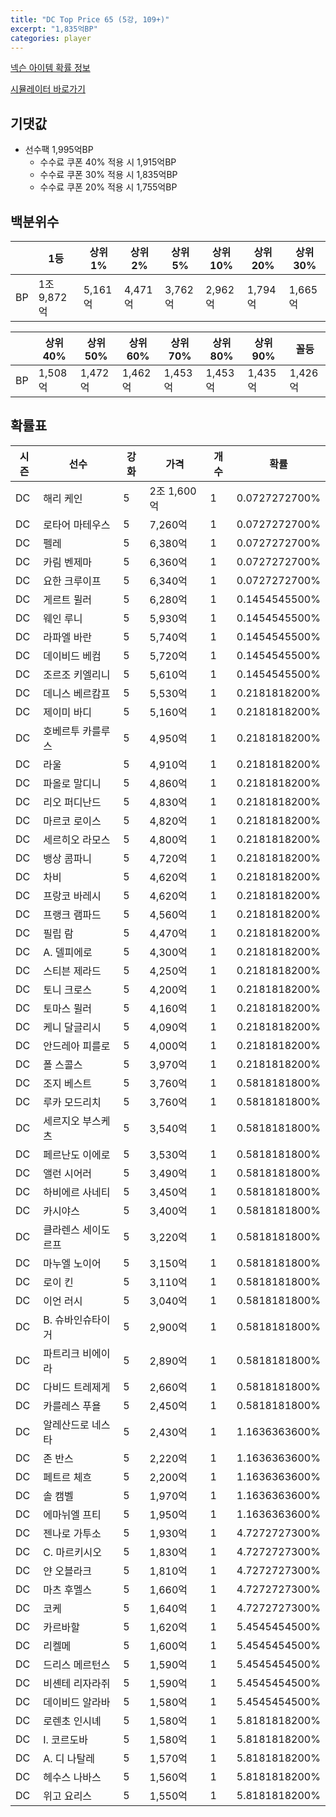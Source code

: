 ```yaml
---
title: "DC Top Price 65 (5강, 109+)"
excerpt: "1,835억BP"
categories: player
---
```

[넥슨 아이템 확률 정보](http://iteminfo.nexon.com/probability/fco?sn=8133)

[시뮬레이터 바로가기](/simulator/8133)
## 기댓값
- 선수팩 1,995억BP
  - 수수료 쿠폰 40% 적용 시 1,915억BP
  - 수수료 쿠폰 30% 적용 시 1,835억BP
  - 수수료 쿠폰 20% 적용 시 1,755억BP


## 백분위수

||1등|상위1%|상위2%|상위5%|상위10%|상위20%|상위30%|
|---|---|---|---|---|---|---|---|
|BP|1조 9,872억|5,161억|4,471억|3,762억|2,962억|1,794억|1,665억|

||상위40%|상위50%|상위60%|상위70%|상위80%|상위90%|꼴등|
|---|---|---|---|---|---|---|---|
|BP|1,508억|1,472억|1,462억|1,453억|1,453억|1,435억|1,426억|


## 확률표

|시즌|선수|강화|가격|개수|확률|
|---|---|---|---|---|---|
|DC|해리 케인|5|2조 1,600억|1|0.0727272700%|
|DC|로타어 마테우스|5|7,260억|1|0.0727272700%|
|DC|펠레|5|6,380억|1|0.0727272700%|
|DC|카림 벤제마|5|6,360억|1|0.0727272700%|
|DC|요한 크루이프|5|6,340억|1|0.0727272700%|
|DC|게르트 뮐러|5|6,280억|1|0.1454545500%|
|DC|웨인 루니|5|5,930억|1|0.1454545500%|
|DC|라파엘 바란|5|5,740억|1|0.1454545500%|
|DC|데이비드 베컴|5|5,720억|1|0.1454545500%|
|DC|조르조 키엘리니|5|5,610억|1|0.1454545500%|
|DC|데니스 베르캄프|5|5,530억|1|0.2181818200%|
|DC|제이미 바디|5|5,160억|1|0.2181818200%|
|DC|호베르투 카를루스|5|4,950억|1|0.2181818200%|
|DC|라울|5|4,910억|1|0.2181818200%|
|DC|파올로 말디니|5|4,860억|1|0.2181818200%|
|DC|리오 퍼디난드|5|4,830억|1|0.2181818200%|
|DC|마르코 로이스|5|4,820억|1|0.2181818200%|
|DC|세르히오 라모스|5|4,800억|1|0.2181818200%|
|DC|뱅상 콤파니|5|4,720억|1|0.2181818200%|
|DC|차비|5|4,620억|1|0.2181818200%|
|DC|프랑코 바레시|5|4,620억|1|0.2181818200%|
|DC|프랭크 램파드|5|4,560억|1|0.2181818200%|
|DC|필립 람|5|4,470억|1|0.2181818200%|
|DC|A. 델피에로|5|4,300억|1|0.2181818200%|
|DC|스티븐 제라드|5|4,250억|1|0.2181818200%|
|DC|토니 크로스|5|4,200억|1|0.2181818200%|
|DC|토마스 뮐러|5|4,160억|1|0.2181818200%|
|DC|케니 달글리시|5|4,090억|1|0.2181818200%|
|DC|안드레아 피를로|5|4,000억|1|0.2181818200%|
|DC|폴 스콜스|5|3,970억|1|0.2181818200%|
|DC|조지 베스트|5|3,760억|1|0.5818181800%|
|DC|루카 모드리치|5|3,760억|1|0.5818181800%|
|DC|세르지오 부스케츠|5|3,540억|1|0.5818181800%|
|DC|페르난도 이에로|5|3,530억|1|0.5818181800%|
|DC|앨런 시어러|5|3,490억|1|0.5818181800%|
|DC|하비에르 사네티|5|3,450억|1|0.5818181800%|
|DC|카시야스|5|3,400억|1|0.5818181800%|
|DC|클라렌스 세이도르프|5|3,220억|1|0.5818181800%|
|DC|마누엘 노이어|5|3,150억|1|0.5818181800%|
|DC|로이 킨|5|3,110억|1|0.5818181800%|
|DC|이언 러시|5|3,040억|1|0.5818181800%|
|DC|B. 슈바인슈타이거|5|2,900억|1|0.5818181800%|
|DC|파트리크 비에이라|5|2,890억|1|0.5818181800%|
|DC|다비드 트레제게|5|2,660억|1|0.5818181800%|
|DC|카를레스 푸욜|5|2,450억|1|0.5818181800%|
|DC|알레산드로 네스타|5|2,430억|1|1.1636363600%|
|DC|존 반스|5|2,220억|1|1.1636363600%|
|DC|페트르 체흐|5|2,200억|1|1.1636363600%|
|DC|솔 캠벨|5|1,970억|1|1.1636363600%|
|DC|에마뉘엘 프티|5|1,950억|1|1.1636363600%|
|DC|젠나로 가투소|5|1,930억|1|4.7272727300%|
|DC|C. 마르키시오|5|1,830억|1|4.7272727300%|
|DC|얀 오블라크|5|1,810억|1|4.7272727300%|
|DC|마츠 후멜스|5|1,660억|1|4.7272727300%|
|DC|코케|5|1,640억|1|4.7272727300%|
|DC|카르바할|5|1,620억|1|5.4545454500%|
|DC|리켈메|5|1,600억|1|5.4545454500%|
|DC|드리스 메르턴스|5|1,590억|1|5.4545454500%|
|DC|비셴테 리자라쥐|5|1,590억|1|5.4545454500%|
|DC|데이비드 알라바|5|1,580억|1|5.4545454500%|
|DC|로렌초 인시녜|5|1,580억|1|5.8181818200%|
|DC|I. 코르도바|5|1,580억|1|5.8181818200%|
|DC|A. 디 나탈레|5|1,570억|1|5.8181818200%|
|DC|헤수스 나바스|5|1,560억|1|5.8181818200%|
|DC|위고 요리스|5|1,550억|1|5.8181818200%|
